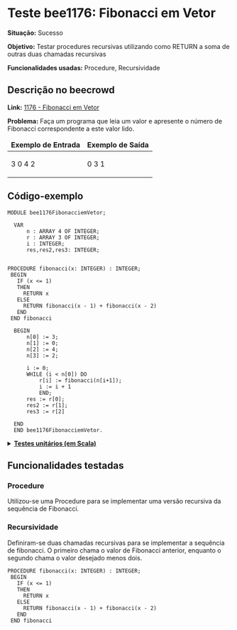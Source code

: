 # Teste bee1176: Fibonacci em Vetor
<b>Situação:</b> Sucesso

<b>Objetivo:</b> Testar procedures recursivas utilizando como RETURN a soma de outras duas chamadas recursivas

<b>Funcionalidades usadas:</b> Procedure, Recursividade

## Descrição no beecrowd

<b>Link:</b> [1176 - Fibonacci em Vetor](https://judge.beecrowd.com/pt/problems/view/1176)

<b>Problema:</b> Faça um programa que leia um valor e apresente o número de Fibonacci correspondente a este valor lido.

<table>
<thead>
<tr>
  <td><b>Exemplo de Entrada</b></td>
  <td><b>Exemplo de Saída</b></td>
</tr>
</thead>
<tbody>
<tr>
<td class="division">
<p>
3 0 4 2</p>
</td>
<td>
<p>
0 3 1
</td>
</tr>
</tbody>
</table>

## Código-exemplo

```
MODULE bee1176FibonacciemVetor;

  VAR
      n : ARRAY 4 OF INTEGER;
      r : ARRAY 3 OF INTEGER;
      i : INTEGER;
      res,res2,res3: INTEGER;


PROCEDURE fibonacci(x: INTEGER) : INTEGER;
 BEGIN
   IF (x <= 1)
   THEN
     RETURN x
   ELSE
     RETURN fibonacci(x - 1) + fibonacci(x - 2)
   END
 END fibonacci

  BEGIN
      n[0] := 3;
      n[1] := 0;
      n[2] := 4;
      n[3] := 2;

      i := 0;
      WHILE (i < n[0]) DO
          r[i] := fibonacci(n[i+1]);
          i := i + 1
          END;
      res := r[0];
      res2 := r[1];
      res3 := r[2]

  END
  END bee1176FibonacciemVetor.
```

<details>
<p>
<summary><b><u>Testes unitários (em Scala)</u></b></summary>
<pre>
<code>
  test("Testing bee1176FibonacciemVetor") {
    val module = ScalaParser.parseResource("stmts/bee1176_FibonacciemVetor.oberon")
    val interpreter = new Interpreter()
    assert(module.name == "bee1176FibonacciemVetor")

    interpreter.setTestEnvironment()
    val result = interpreter.run(module)

    assert(result.lookup("res").isDefined)
    assert(result.lookup("res") == Some(IntValue(0)))
    assert(result.lookup("res2").isDefined)
    assert(result.lookup("res2") == Some(IntValue(3)))
    assert(result.lookup("res3").isDefined)
    assert(result.lookup("res3") == Some(IntValue(1)))
}
</code>
</pre>
</details>

## Funcionalidades testadas
### Procedure

Utilizou-se uma Procedure para se implementar uma versão recursiva da sequência de Fibonacci.

### Recursividade

Definiram-se duas chamadas recursivas para se implementar a sequência de fibonacci. O primeiro chama o valor de Fibonacci anterior, enquanto o segundo chama o valor desejado menos dois. 

```
PROCEDURE fibonacci(x: INTEGER) : INTEGER;
 BEGIN
   IF (x <= 1)
   THEN
     RETURN x
   ELSE
     RETURN fibonacci(x - 1) + fibonacci(x - 2)
   END
 END fibonacci
```